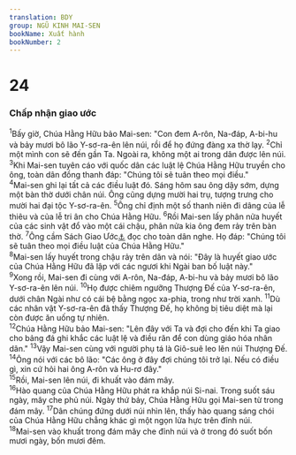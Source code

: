 ```yaml
---
translation: BDY
group: NGŨ KINH MAI-SEN
bookName: Xuất hành 
bookNumber: 2
---
```


<div class="title"><h1>24</h1><h3>Chấp nhận giao ước</h3></div>
<span class="verse xu_24_1"><sup>1</sup>Bấy giờ, Chúa Hằng Hữu bảo Mai-sen: &#34;Con đem A-rôn, Na-đáp, A-bi-hu và bảy mươi bô lão Y-sơ-ra-ên lên núi, rồi để họ đứng đàng xa thờ lạy. </span>
<span class="verse xu_24_2"><sup>2</sup>Chỉ một mình con sẽ đến gần Ta. Ngoài ra, không một ai trong dân được lên núi.<br/></span>
<span class="verse xu_24_3"><sup>3</sup>Khi Mai-sen tuyên cáo với quốc dân các luật lệ Chúa Hằng Hữu truyền cho ông, toàn dân đồng thanh đáp: &#34;Chúng tôi sẽ tuân theo mọi điều.&#34;<br/></span>
<span class="verse xu_24_4"><sup>4</sup>Mai-sen ghi lại tất cả các điều luật đó. Sáng hôm sau ông dậy sớm, dựng một bàn thờ dưới chân núi. Ông cũng dựng mười hai trụ, tượng trưng cho mười hai đại tộc Y-sơ-ra-ên. </span>
<span class="verse xu_24_5"><sup>5</sup>Ông chỉ định một số thanh niên đi dâng của lễ thiêu và của lễ tri ân cho Chúa Hằng Hữu. </span>
<span class="verse xu_24_6"><sup>6</sup>Rồi Mai-sen lấy phân nửa huyết của các sinh vật đổ vào một cái chậu, phân nửa kia ông đem rảy trên bàn thờ. </span>
<span class="verse xu_24_7"><sup>7</sup>Ông cầm Sách Giao Ước<a href="#" data-toggle="tooltip" data-placement="bottom" title="Sách ghi các điều luật ông vừa chép xong">⚓</a> đọc cho toàn dân nghe. Họ đáp: &#34;Chúng tôi sẽ tuân theo mọi điều luật của Chúa Hằng Hữu.&#34;<br/></span>
<span class="verse xu_24_8"><sup>8</sup>Mai-sen lấy huyết trong chậu rảy trên dân và nói: &#34;Đây là huyết giao ước của Chúa Hằng Hữu đã lập với các ngươi khi Ngài ban bố luật này.&#34;<br/></span>
<span class="verse xu_24_9"><sup>9</sup>Xong rồi, Mai-sen đi cùng với A-rôn, Na-đáp, A-bi-hu và bảy mươi bô lão Y-sơ-ra-ên lên núi. </span>
<span class="verse xu_24_10"><sup>10</sup>Họ được chiêm ngưỡng Thượng Đế của Y-sơ-ra-ên, dưới chân Ngài như có cái bệ bằng ngọc xa-phia, trong như trời xanh. </span>
<span class="verse xu_24_11"><sup>11</sup>Dù các nhân vật Y-sơ-ra-ên đã thấy Thượng Đế, họ không bị tiêu diệt mà lại còn được ăn uống tự nhiên.<br/></span>
<span class="verse xu_24_12"><sup>12</sup>Chúa Hằng Hữu bảo Mai-sen: &#34;Lên đây với Ta và đợi cho đến khi Ta giao cho bảng đá ghi khắc các luật lệ và điều răn để con dùng giáo hóa nhân dân.&#34; </span>
<span class="verse xu_24_13"><sup>13</sup>Vậy Mai-sen cùng với người phụ tá là Giô-suê leo lên núi Thượng Đế. </span>
<span class="verse xu_24_14"><sup>14</sup>Ông nói với các bô lão: &#34;Các ông ở đây đợi chúng tôi trở lại. Nếu có điều gì, xin cứ hỏi hai ông A-rôn và Hu-rơ đây.&#34;<br/></span>
<span class="verse xu_24_15"><sup>15</sup>Rồi, Mai-sen lên núi, đi khuất vào đám mây.<br/></span>
<span class="verse xu_24_16"><sup>16</sup>Hào quang của Chúa Hằng Hữu phát ra khắp núi Si-nai. Trong suốt sáu ngày, mây che phủ núi. Ngày thứ bảy, Chúa Hằng Hữu gọi Mai-sen từ trong đám mây. </span>
<span class="verse xu_24_17"><sup>17</sup>Dân chúng đứng dưới núi nhìn lên, thấy hào quang sáng chói của Chúa Hằng Hữu chẳng khác gì một ngọn lửa hực trên đỉnh núi.<br/></span>
<span class="verse xu_24_18"><sup>18</sup>Mai-sen vào khuất trong đám mây che đỉnh núi và ở trong đó suốt bốn mươi ngày, bốn mươi đêm.    </span>
